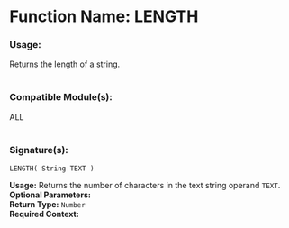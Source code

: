 # Function Name: LENGTH

### Usage:
Returns the length of a string.
<br><br>

### Compatible Module(s):
ALL
<br><br>

### Signature(s):
```
LENGTH( String TEXT )
```
**Usage:** Returns the number of characters in the text string operand `TEXT`.<br>
**Optional Parameters:**<br>
**Return Type:** `Number`<br>
**Required Context:**<br>
<br>